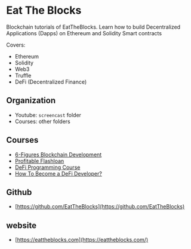 # Eat The Blocks

Blockchain tutorials of EatTheBlocks. Learn how to build Decentralized
Applications (Dapps) on Ethereum and Solidity Smart contracts

Covers:
* Ethereum
* Solidity
* Web3
* Truffle
* DeFi (Decentralized Finance)

## Organization

* Youtube: `screencast` folder
* Courses: other folders

## Courses

* [6-Figures Blockchain Development](https://eattheblocks.com/6-figure-blockchain-developer/)
* [Profitable Flashloan](https://eattheblocks-pro.teachable.com/p/profitable-flashloans)
* [DeFi Programming Course](defi-programming-course/README.md)
* [How To Become a DeFi Developer?](how-to-become-a-defi-developer/Readme.md)

## Github

-   [https://github.com/EatTheBlocks](https://github.com/EatTheBlocks)

## website

-   [https://eattheblocks.com](https://eattheblocks.com/)